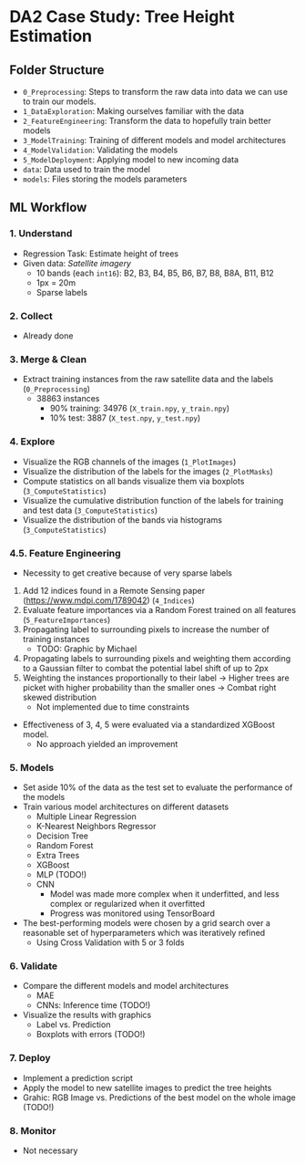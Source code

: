 # DA2 Case Study: Tree Height Estimation

## Folder Structure
- `0_Preprocessing`: Steps to transform the raw data into data we can use to train our models.
- `1_DataExploration`: Making ourselves familiar with the data
- `2_FeatureEngineering`: Transform the data to hopefully train better models
- `3_ModelTraining`: Training of different models and model architectures
- `4_ModelValidation`: Validating the models
- `5_ModelDeployment`: Applying model to new incoming data
- `data`: Data used to train the model
- `models`: Files storing the models parameters

## ML Workflow

### 1. Understand
- Regression Task: Estimate height of trees
- Given data: *Satellite imagery*
    - 10 bands (each `int16`): B2, B3, B4, B5, B6, B7, B8, B8A, B11, B12
    - 1px = 20m
    - Sparse labels

### 2. Collect
- Already done

### 3. Merge & Clean
- Extract training instances from the raw satellite data and the labels (`0_Preprocessing`)
    - 38863 instances
        - 90% training: 34976 (`X_train.npy`, `y_train.npy`)
        - 10% test: 3887 (`X_test.npy`, `y_test.npy`)

### 4. Explore
- Visualize the RGB channels of the images (`1_PlotImages`)
- Visualize the distribution of the labels for the images (`2_PlotMasks`)
- Compute statistics on all bands visualize them via boxplots (`3_ComputeStatistics`)
- Visualize the cumulative distribution function of the labels for training and test data (`3_ComputeStatistics`)
- Visualize the distribution of the bands via histograms (`3_ComputeStatistics`)

### 4.5. Feature Engineering
- Necessity to get creative because of very sparse labels

1. Add 12 indices found in a Remote Sensing paper (https://www.mdpi.com/1789042) (`4_Indices`)
2. Evaluate feature importances via a Random Forest trained on all features (`5_FeatureImportances`)
3. Propagating label to surrounding pixels to increase the number of training instances
    - TODO: Graphic by Michael
4. Propagating labels to surrounding pixels and weighting them according to a Gaussian filter to combat the potential label shift of up to 2px
5. Weighting the instances proportionally to their label -> Higher trees are picket with higher probability than the smaller ones -> Combat right skewed distribution
    - Not implemented due to time constraints

- Effectiveness of 3, 4, 5 were evaluated via a standardized XGBoost model.
    - No approach yielded an improvement

### 5. Models
- Set aside 10% of the data as the test set to evaluate the performance of the models
- Train various model architectures on different datasets
    - Multiple Linear Regression
    - K-Nearest Neighbors Regressor
    - Decision Tree
    - Random Forest
    - Extra Trees
    - XGBoost
    - MLP (TODO!)
    - CNN
        - Model was made more complex when it underfitted, and less complex or regularized when it overfitted
        - Progress was monitored using TensorBoard
- The best-performing models were chosen by a grid search over a reasonable set of hyperparameters which was iteratively refined
    - Using Cross Validation with 5 or 3 folds

### 6. Validate
- Compare the different models and model architectures
    - MAE
    - CNNs: Inference time (TODO!)
- Visualize the results with graphics
    - Label vs. Prediction
    - Boxplots with errors (TODO!)

### 7. Deploy
- Implement a prediction script
- Apply the model to new satellite images to predict the tree heights
- Grahic: RGB Image vs. Predictions of the best model on the whole image (TODO!)

### 8. Monitor
- Not necessary
